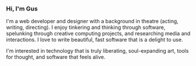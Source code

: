 ### Hi, I'm Gus

I'm a web developer and designer with a background in theatre (acting, writing, directing). I enjoy tinkering and thinking through software, spelunking through creative computing projects, and researching media and interactions. I love to write beautiful, fast software that is a delight to use.

I'm interested in technology that is truly liberating, soul-expanding art, tools for thought, and software that feels alive.

<!--
**gcuddy/gcuddy** is a ✨ _special_ ✨ repository because its `README.md` (this file) appears on your GitHub profile.

Here are some ideas to get you started:

- 🔭 I’m currently working on ...
- 🌱 I’m currently learning ...
- 👯 I’m looking to collaborate on ...
- 🤔 I’m looking for help with ...
- 💬 Ask me about ...
- 📫 How to reach me: ...
- 😄 Pronouns: ...
- ⚡ Fun fact: ...
-->
